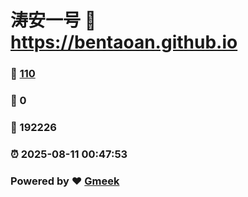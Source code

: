 # 涛安一号 :link: https://bentaoan.github.io 
### :page_facing_up: [110](https://bentaoan.github.io/tag.html) 
### :speech_balloon: 0 
### :hibiscus: 192226 
### :alarm_clock: 2025-08-11 00:47:53 
### Powered by :heart: [Gmeek](https://github.com/Meekdai/Gmeek)
